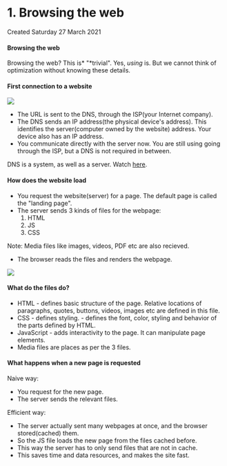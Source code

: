 # 1. Browsing the web
Created Saturday 27 March 2021

#### Browsing the web
Browsing the web? This is* "*trivial". Yes, *using* is. But we cannot think of optimization without knowing these details.

#### First connection to a website
![](pasted_image%2017.png)

* The URL is sent to the DNS, through the ISP(your Internet company).
* The DNS sends an IP address(the physical device's address). This identifies the server(computer owned by the website) address. Your device also has an IP address.
* You communicate directly with the server now. You are still using going through the ISP, but a DNS is not required in between.

DNS is a system, as well as a server. Watch [here](https://www.youtube.com/watch?v=72snZctFFtA&feature=youtu.be&t=45s).

#### How does the website load

* You request the website(server) for a page. The default page is called the "landing page".
* The server sends 3 kinds of files for the webpage:
	1. HTML
	2. JS
	3. CSS

Note: Media files like images, videos, PDF etc are also recieved.

* The browser reads the files and renders the webpage.

![](pasted_image001%2012.png)

#### What do the files do?

* HTML - defines basic structure of the page. Relative locations of paragraphs, quotes, buttons, videos, images etc are defined in this file.
* CSS - defines styling. - defines the font, color, styling and behavior of the parts defined by HTML.
* JavaScript - adds interactivity to the page. It can manipulate page elements.
* Media files are places as per the 3 files.


#### What happens when a new page is requested
Naive way:

* You request for the new page.
* The server sends the relevant files.

Efficient way:

* The server actually sent many webpages at once, and the browser stored(cached) them.
* So the JS file loads the new page from the files cached before.
* This way the server has to only send files that are not in cache.
* This saves time and data resources, and makes the site fast.


